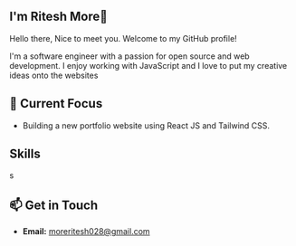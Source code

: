 ##  I'm Ritesh More👋
Hello there, Nice to meet you.
Welcome to my GitHub profile!

I'm a software engineer with a passion for open source and web development.
I enjoy working with JavaScript and I love to put my creative ideas onto the websites 


## 🚀 Current Focus
- Building a new portfolio website using React JS and Tailwind CSS.


## Skills

s
## 📫 Get in Touch
- **Email:** moreritesh028@gmail.com


 

<!--
**moarray28/moarray28** is a ✨ _special_ ✨ repository because its `README.md` (this file) appears on your GitHub profile.

Here are some ideas to get you started:


- ![JavaScript](./assets/logos/javascript.svg)
- ![TypeScript](./assets/logos/typescript.svg)
- ![Python](./assets/logos/python.svg)
- ![React](./assets/logos/react.svg)
- ![Node.js](./assets/logos/nodejs.svg)

- 🔭 I’m currently working on ...
- 🌱 I’m currently learning ...
- 👯 I’m looking to collaborate on ...
- 🤔 I’m looking for help with ...
- 💬 Ask me about ...
- 📫 How to reach me: ...
- 😄 Pronouns: ...
- ⚡ Fun fact: ...
-->
